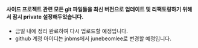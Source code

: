 
#### 사이드 프로젝트 관련 모든 git 파일들을 최신 버전으로 업데이트 및 리팩토링하기 위해서 잠시 private 설정해두었습니다.
- 금일 내에 정리 완료하여 다시 업로드할 예정입니다.
- github 계정 아이디는 jnbms에서 junebeomlee로 변경할 예정입니다.

